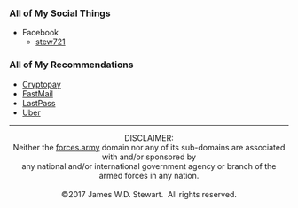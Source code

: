 ### All of My Social Things
* Facebook
  * <a href="https://www.facebook.com/stew721" target="_blank" title="stew721">stew721</a>

### All of My Recommendations
* <a href="http://go.forces.army/Cryptopay" target="_blank" title="Cryptopay">Cryptopay</a>
* <a href="http://go.forces.army/FastMail" target="_blank" title="FastMail">FastMail</a>
* <a href="http://go.forces.army/LastPass" target="_blank" title="LastPass">LastPass</a>
* <a href="http://go.forces.army/Uber" target="_blank" title="Uber">Uber</a>

---
<p align="center">
  DISCLAIMER:<br />
  Neither the <a href="http://forces.army" title="Forces.Army">forces.army</a> domain nor any of its sub-domains are associated with and/or sponsored by<br />
  any national and/or international government agency or branch of the armed forces in any nation.<br />
  <br />
  &copy;2017 James W.D. Stewart.&nbsp; All rights reserved.
</p>
